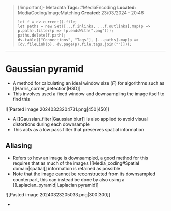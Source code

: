 > [!important]- Metadata
> **Tags:** #MediaEncoding 
> **Located:** MediaCoding/ImageMatching
> **Created:** 23/03/2024 - 20:46
> ```dataviewjs
> let f = dv.current().file;
> let paths = new Set([...f.inlinks, ...f.outlinks].map(p => p.path).filter(p => !p.endsWith(".png")));
> paths.delete(f.path);
> dv.table(["Connections", "Tags"], [...paths].map(p => [dv.fileLink(p), dv.page(p).file.tags.join("")]));
> ```

___
# Gaussian pyramid
- A method for calculating an ideal window size ($F$) for algorithms such as [[Harris_corner_detection|HSD]]
- This involves used a fixed window and downsampling the image itself to find this

![[Pasted image 20240323204731.png|450|450]]

- A [[Gaussian_filter|Gaussian blur]] is also applied to avoid visual distortions during each downsample  
- This acts as a low pass filter that preserves spatial information 
## Aliasing 
- Refers to how an image is downsampled, a good method for this requires that as much of the images [[Media_coding#Spatial domain|spatial]] information is retained as possible
- Note that the image cannot be reconstructed from its downsampled counterpart, this can instead be done by also using a [[Laplacian_pyramid|Laplacian pyramid]] 

![[Pasted image 20240323205033.png|300|300]]

- 